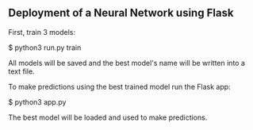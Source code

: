## Deployment of a Neural Network using Flask
First, train 3 models:

$ python3 run.py train

All models will be saved and the best model's name will be written 
into a text file.

To make predictions using the best trained model run the Flask app:

$ python3 app.py

The best model will be loaded and used to make predictions. 

